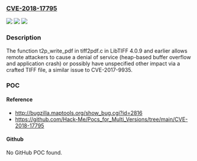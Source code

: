 ### [CVE-2018-17795](https://cve.mitre.org/cgi-bin/cvename.cgi?name=CVE-2018-17795)
![](https://img.shields.io/static/v1?label=Product&message=n%2Fa&color=blue)
![](https://img.shields.io/static/v1?label=Version&message=n%2Fa&color=blue)
![](https://img.shields.io/static/v1?label=Vulnerability&message=n%2Fa&color=brighgreen)

### Description

The function t2p_write_pdf in tiff2pdf.c in LibTIFF 4.0.9 and earlier allows remote attackers to cause a denial of service (heap-based buffer overflow and application crash) or possibly have unspecified other impact via a crafted TIFF file, a similar issue to CVE-2017-9935.

### POC

#### Reference
- http://bugzilla.maptools.org/show_bug.cgi?id=2816
- https://github.com/Hack-Me/Pocs_for_Multi_Versions/tree/main/CVE-2018-17795

#### Github
No GitHub POC found.

